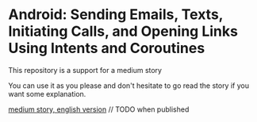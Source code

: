 # Android: Sending Emails, Texts, Initiating Calls, and Opening Links Using Intents and Coroutines

This repository is a support for a medium story

You can use it as you please and don't hesitate to go read the story if you want some explanation.

[medium story, english version]() // TODO when published


